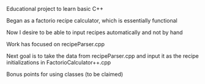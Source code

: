 Educational project to learn basic C++


Began as a factorio recipe calculator, which is essentially functional


Now I desire to be able to input recipes automatically and not by hand


Work has focused on recipeParser.cpp


Next goal is to take the data from recipeParser.cpp and input it as the recipe initializations in FactorioCalculator++.cpp


Bonus points for using classes (to be claimed)
